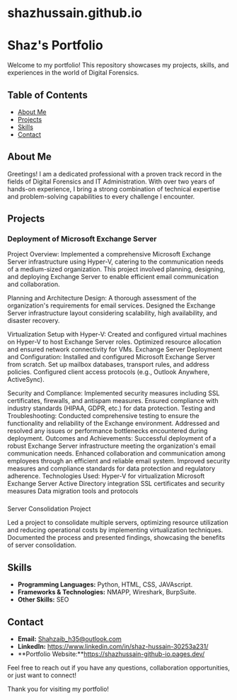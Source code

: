 # shazhussain.github.io
# Shaz's Portfolio

Welcome to my portfolio! This repository showcases my projects, skills, and experiences in the world of Digital Forensics.

## Table of Contents

- [About Me](#about-me)
- [Projects](#projects)
- [Skills](#skills)
- [Contact](#contact)

## About Me

Greetings! I am a dedicated professional with a proven track record in the fields of Digital Forensics and IT Administration. With over two years of hands-on experience, I bring a strong combination of technical expertise and problem-solving capabilities to every challenge I encounter.
## Projects

### Deployment of Microsoft Exchange Server

Project Overview:
  Implemented a comprehensive Microsoft Exchange Server infrastructure using Hyper-V, catering to the communication needs of a medium-sized organization.
  This project involved planning, designing, and deploying Exchange Server to enable efficient email communication and collaboration.

Planning and Architecture Design:
  A thorough assessment of the organization's requirements for email services.
  Designed the Exchange Server infrastructure layout considering scalability, high availability, and disaster recovery.

Virtualization Setup with Hyper-V:
  Created and configured virtual machines on Hyper-V to host Exchange Server roles. Optimized resource allocation and ensured network connectivity for VMs.
  Exchange Server Deployment and Configuration:
  Installed and configured Microsoft Exchange Server from scratch. Set up mailbox databases, transport rules, and address policies. Configured client access protocols 
(e.g., Outlook Anywhere, ActiveSync).

Security and Compliance:
Implemented security measures including SSL certificates, firewalls, and antispam measures. Ensured compliance with industry standards (HIPAA, GDPR, etc.) for data protection.
Testing and Troubleshooting:
Conducted comprehensive testing to ensure the functionality and reliability of the Exchange environment. Addressed and resolved any issues or performance bottlenecks encountered during deployment.
Outcomes and Achievements:
Successful deployment of a robust Exchange Server infrastructure meeting the organization's email communication needs. Enhanced collaboration and communication among employees through an efficient and reliable email system. Improved security measures and compliance standards for data protection and regulatory adherence.
Technologies Used:
Hyper-V for virtualization Microsoft Exchange Server Active Directory integration SSL certificates and security measures Data migration tools and protocols

### 
Server Consolidation Project

Led a project to consolidate multiple servers, optimizing resource utilization and reducing operational costs by implementing virtualization techniques. Documented the process and presented findings, showcasing the benefits of server consolidation.


## Skills

- **Programming Languages:** Python, HTML, CSS, JAVAscript.
- **Frameworks & Technologies:** NMAPP, Wireshark, BurpSuite.
- **Other Skills:** SEO
## Contact

- **Email:** Shahzaib_h35@outlook.com
- **LinkedIn:** https://www.linkedin.com/in/shaz-hussain-30253a231/
- **Portfolio Website:**https://shazhussain-github-io.pages.dev/


Feel free to reach out if you have any questions, collaboration opportunities, or just want to connect!

Thank you for visiting my portfolio!
